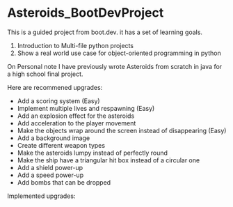 # Asteroids_BootDevProject
This is a guided project from boot.dev. it has a set of learning goals. 
1. Introduction to Multi-file python projects
2. Show a real world use case for object-oriented programming in python

On Personal note I have previously wrote Asteroids from scratch in java for a high school final project.

Here are recommened upgrades: 
- Add a scoring system (Easy)
- Implement multiple lives and respawning (Easy)
- Add an explosion effect for the asteroids
- Add acceleration to the player movement
- Make the objects wrap around the screen instead of disappearing (Easy)
- Add a background image
- Create different weapon types
- Make the asteroids lumpy instead of perfectly round
- Make the ship have a triangular hit box instead of a circular one
- Add a shield power-up
- Add a speed power-up
- Add bombs that can be dropped

Implemented upgrades: 